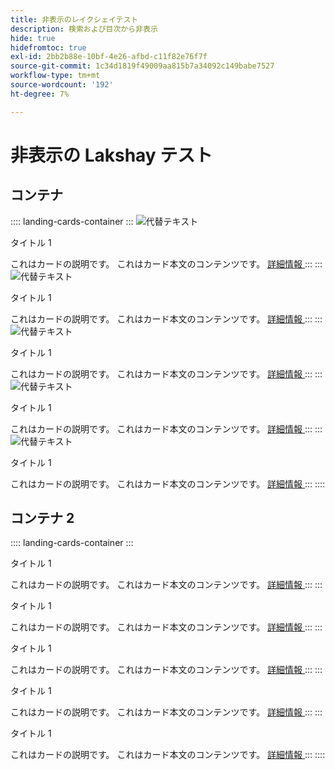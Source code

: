 ```yaml
---
title: 非表示のレイクシェイテスト
description: 検索および目次から非表示
hide: true
hidefromtoc: true
exl-id: 2bb2b88e-10bf-4e26-afbd-c11f82e76f7f
source-git-commit: 1c34d1819f49009aa815b7a34092c149babe7527
workflow-type: tm+mt
source-wordcount: '192'
ht-degree: 7%

---
```



# 非表示の Lakshay テスト

## コンテナ

:::: landing-cards-container
:::
![ 代替テキスト ](https://experienceleague.adobe.com/ja/docs/experience-manager-sites-optimizer/content/media_1173e9b57de6809d27fd2ccd8809bd5cee2437e3d.png?width=2000&amp;format=webply&amp;optimize=medium&amp;lang=en)

タイトル 1

これはカードの説明です。
これはカード本文のコンテンツです。
[ 詳細情報 ](https://experienceleague.adobe.com/ja?lang=ja)
:::
:::
![ 代替テキスト ](https://experienceleague.adobe.com/ja/docs/experience-manager-sites-optimizer/content/media_1173e9b57de6809d27fd2ccd8809bd5cee2437e3d.png?width=2000&amp;format=webply&amp;optimize=medium&amp;lang=en)

タイトル 1

これはカードの説明です。
これはカード本文のコンテンツです。
[ 詳細情報 ](https://experienceleague.adobe.com/ja?lang=ja)
:::
:::
![ 代替テキスト ](https://experienceleague.adobe.com/ja/docs/experience-manager-sites-optimizer/content/media_1173e9b57de6809d27fd2ccd8809bd5cee2437e3d.png?width=2000&amp;format=webply&amp;optimize=medium&amp;lang=en)

タイトル 1

これはカードの説明です。
これはカード本文のコンテンツです。
[ 詳細情報 ](https://experienceleague.adobe.com/ja?lang=ja)
:::
:::
![ 代替テキスト ](https://experienceleague.adobe.com/ja/docs/experience-manager-sites-optimizer/content/media_1173e9b57de6809d27fd2ccd8809bd5cee2437e3d.png?width=2000&amp;format=webply&amp;optimize=medium&amp;lang=en)

タイトル 1

これはカードの説明です。
これはカード本文のコンテンツです。
[ 詳細情報 ](https://experienceleague.adobe.com/ja?lang=ja)
:::
:::
![ 代替テキスト ](https://experienceleague.adobe.com/ja/docs/experience-manager-sites-optimizer/content/media_1173e9b57de6809d27fd2ccd8809bd5cee2437e3d.png?width=2000&amp;format=webply&amp;optimize=medium&amp;lang=en)

タイトル 1

これはカードの説明です。
これはカード本文のコンテンツです。
[ 詳細情報 ](https://experienceleague.adobe.com/ja?lang=ja)
:::
::::

## コンテナ 2

:::: landing-cards-container
:::

タイトル 1

これはカードの説明です。
これはカード本文のコンテンツです。
[ 詳細情報 ](https://experienceleague.adobe.com/ja?lang=ja)
:::
:::

タイトル 1

これはカードの説明です。
これはカード本文のコンテンツです。
[ 詳細情報 ](https://experienceleague.adobe.com/ja?lang=ja)
:::
:::

タイトル 1

これはカードの説明です。
これはカード本文のコンテンツです。
[ 詳細情報 ](https://experienceleague.adobe.com/ja?lang=ja)
:::
:::

タイトル 1

これはカードの説明です。
これはカード本文のコンテンツです。
[ 詳細情報 ](https://experienceleague.adobe.com/ja?lang=ja)
:::
:::

タイトル 1

これはカードの説明です。
これはカード本文のコンテンツです。
[ 詳細情報 ](https://experienceleague.adobe.com/ja?lang=ja)
:::
::::
